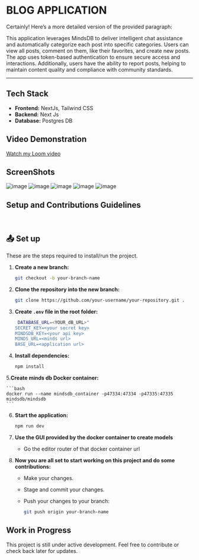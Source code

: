 

<h1>BLOG APPLICATION</h1>

<p>Certainly! Here’s a more detailed version of the provided paragraph:



This application leverages MindsDB to deliver intelligent chat assistance and automatically categorize each post into specific categories. Users can view all posts, comment on them, like their favorites, and create new posts. The app uses token-based authentication to ensure secure access and interactions. Additionally, users have the ability to report posts, helping to maintain content quality and compliance with community standards.

</p>
<hr>

## Tech Stack

- **Frontend:** NextJs, Tailwind CSS
- **Backend:** Next Js
- **Database:** Postgres DB

## Video Demonstration
   [Watch my Loom video](https://www.loom.com/share/999e9aaeb32940739632c095bdcb16aa?sid=c76806a1-f328-498f-9986-889378fb2568)

## ScreenShots


![image](https://github.com/user-attachments/assets/383ac172-0fd0-4ee0-bbba-1e7ec86f9389)
![image](https://github.com/user-attachments/assets/d3893b01-69a0-4a83-8a08-1691c1487f5b)
![image](https://github.com/user-attachments/assets/7cba4050-4f02-428a-93b9-fbece2e3a1d9)
![image](https://github.com/user-attachments/assets/67fdd6fc-b1d2-4a1f-936b-2fc795c3f9b1)
![image](https://github.com/user-attachments/assets/855fae65-29a8-455d-9c19-ae9a2204c115)

## Setup and Contributions Guidelines

$~$

## :outbox_tray: Set up

These are the steps required to install/run the project.

1. **Create a new branch:**

    ```bash
    git checkout -b your-branch-name
    ```

2. **Clone the repository into the new branch:**

    ```bash
    git clone https://github.com/your-username/your-repository.git .
    ```

3. **Create `.env` file in the  root folder:**

    ```bash
     DATABASE_URL=<YOUR_dB_URL>"
   SECRET_KEY=<your secret key>
    MINDSDB_KEY=<your api key>
    MINDS_URL=<minds url>
    BASE_URL=<application url>
    ```

4. **Install  dependencies:**

    ```bash
    npm install
    ```
5.**Create minds db Docker container:**

    ```bash
    docker run --name mindsdb_container -p47334:47334 -p47335:47335 mindsdb/mindsdb
    ```
6. **Start the application:**

    ```bash
    npm run dev
    ```
7. **Use the GUI provided by the docker container to create models**

     - Go the editor router of that docker container url

8. **Now you are all set to start working on this project and do some contributions:**

    - Make your changes.
    - Stage and commit your changes.
    - Push your changes to your branch:

        ```bash
        git push origin your-branch-name
        ```

## Work in Progress

This project is still under active development. Feel free to contribute or check back later for updates.



